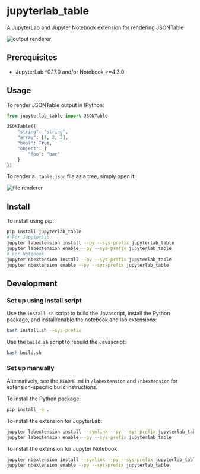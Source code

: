 # jupyterlab_table

A JupyterLab and Jupyter Notebook extension for rendering JSONTable

![output renderer](http://g.recordit.co/QAsC7YULcY.gif)

## Prerequisites

* JupyterLab ^0.17.0 and/or Notebook >=4.3.0

## Usage

To render JSONTable output in IPython:

```python
from jupyterlab_table import JSONTable

JSONTable({
    "string": "string",
    "array": [1, 2, 3],
    "bool": True,
    "object": {
        "foo": "bar"
    }
})
```

To render a `.table.json` file as a tree, simply open it:

![file renderer](http://g.recordit.co/cbf0xnQHKn.gif)

## Install

To install using pip:

```bash
pip install jupyterlab_table
# For JupyterLab
jupyter labextension install --py --sys-prefix jupyterlab_table
jupyter labextension enable --py --sys-prefix jupyterlab_table
# For Notebook
jupyter nbextension install --py --sys-prefix jupyterlab_table
jupyter nbextension enable --py --sys-prefix jupyterlab_table
```

## Development

### Set up using install script

Use the `install.sh` script to build the Javascript, install the Python package, and install/enable the notebook and lab extensions:

```bash
bash install.sh --sys-prefix
```

Use the `build.sh` script to rebuild the Javascript:

```bash
bash build.sh
```

### Set up manually

Alternatively, see the `README.md` in `/labextension` and `/nbextension` for extension-specific build instructions. 

To install the Python package:

```bash
pip install -e .
```

To install the extension for JupyterLab:

```bash
jupyter labextension install --symlink --py --sys-prefix jupyterlab_table
jupyter labextension enable --py --sys-prefix jupyterlab_table
```

To install the extension for Jupyter Notebook:

```bash
jupyter nbextension install --symlink --py --sys-prefix jupyterlab_table
jupyter nbextension enable --py --sys-prefix jupyterlab_table
```
